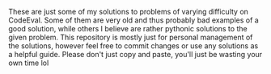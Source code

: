 These are just some of my solutions to problems of varying difficulty on
CodeEval. Some of them are very old and thus probably bad examples of
a good solution, while others I believe are rather pythonic solutions to 
the given problem. This repository is mostly just for personal management
of the solutions, however feel free to commit changes or use any solutions
as a helpful guide. Please don't just copy and paste, you'll just be wasting
your own time lol
